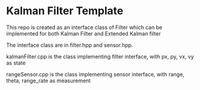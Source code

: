 # Kalman Filter Template

This repo is created as an interface class of Filter which can be implemented for both Kalman Filter and Extended Kalman filter

The interface class are in filter.hpp and sensor.hpp.

kalmanFilter.cpp is the class implementing filter interface, with px, py, vx, vy as state

rangeSensor.cpp is the class implementing sensor interface, with range, theta, range_rate as measurement 


